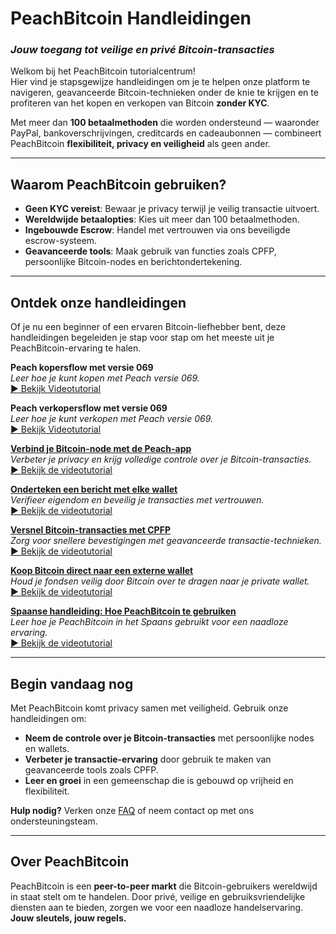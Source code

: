 # **PeachBitcoin Handleidingen**  
### *Jouw toegang tot veilige en privé Bitcoin-transacties*

Welkom bij het PeachBitcoin tutorialcentrum!  
Hier vind je stapsgewijze handleidingen om je te helpen onze platform te navigeren, geavanceerde Bitcoin-technieken onder de knie te krijgen en te profiteren van het kopen en verkopen van Bitcoin **zonder KYC**.

Met meer dan **100 betaalmethoden** die worden ondersteund — waaronder PayPal, bankoverschrijvingen, creditcards en cadeaubonnen — combineert PeachBitcoin **flexibiliteit, privacy en veiligheid** als geen ander.

---

## Waarom PeachBitcoin gebruiken?
- **Geen KYC vereist**: Bewaar je privacy terwijl je veilig transactie uitvoert.  
- **Wereldwijde betaalopties**: Kies uit meer dan 100 betaalmethoden.  
- **Ingebouwde Escrow**: Handel met vertrouwen via ons beveiligde escrow-systeem.  
- **Geavanceerde tools**: Maak gebruik van functies zoals CPFP, persoonlijke Bitcoin-nodes en berichtondertekening.

---

## Ontdek onze handleidingen

Of je nu een beginner of een ervaren Bitcoin-liefhebber bent, deze handleidingen begeleiden je stap voor stap om het meeste uit je PeachBitcoin-ervaring te halen.

**Peach kopersflow met versie 069**  
   *Leer hoe je kunt kopen met Peach versie 069.*  
   [▶ Bekijk Videotutorial](https://www.youtube.com/watch?v=iio88ur4VjQ)

**Peach verkopersflow met versie 069**  
   *Leer hoe je kunt verkopen met Peach versie 069.*  
   [▶ Bekijk Videotutorial](https://www.youtube.com/watch?v=bsrEEbrSUgg)

**[Verbind je Bitcoin-node met de Peach-app](../btcnode-to-peachapp)**  
   *Verbeter je privacy en krijg volledige controle over je Bitcoin-transacties.*  
   [▶ Bekijk de videotutorial](https://www.youtube.com/watch?v=xtvq2i3mIYg)

**[Onderteken een bericht met elke wallet](../sign-message)**  
   *Verifieer eigendom en beveilig je transacties met vertrouwen.*  
   [▶ Bekijk de videotutorial](https://www.youtube.com/watch?v=xgewSfhLgtY)

**[Versnel Bitcoin-transacties met CPFP](../accelerate-using-cpfp)**  
   *Zorg voor snellere bevestigingen met geavanceerde transactie-technieken.*  
   [▶ Bekijk de videotutorial](https://www.youtube.com/watch?v=24OtQkL0CxU)

**[Koop Bitcoin direct naar een externe wallet](../peachbitcoin-wallet)**  
   *Houd je fondsen veilig door Bitcoin over te dragen naar je private wallet.*  
   [▶ Bekijk de videotutorial](https://www.youtube.com/watch?v=d3STuVfFWfQ)

**[Spaanse handleiding: Hoe PeachBitcoin te gebruiken](../peachbitcoin-in-spanish)**  
   *Leer hoe je PeachBitcoin in het Spaans gebruikt voor een naadloze ervaring.*  
   [▶ Bekijk de videotutorial](https://www.youtube.com/watch?v=sVwSzTVIe6s)

---

## **Begin vandaag nog**  

Met PeachBitcoin komt privacy samen met veiligheid. Gebruik onze handleidingen om:  
- **Neem de controle over je Bitcoin-transacties** met persoonlijke nodes en wallets.  
- **Verbeter je transactie-ervaring** door gebruik te maken van geavanceerde tools zoals CPFP.  
- **Leer en groei** in een gemeenschap die is gebouwd op vrijheid en flexibiliteit.

**Hulp nodig?** Verken onze [FAQ](https://peachbitcoin.com/faqhome) of neem contact op met ons ondersteuningsteam.

---

## **Over PeachBitcoin**  

PeachBitcoin is een **peer-to-peer markt** die Bitcoin-gebruikers wereldwijd in staat stelt om te handelen. Door privé, veilige en gebruiksvriendelijke diensten aan te bieden, zorgen we voor een naadloze handelservaring.  
**Jouw sleutels, jouw regels.**

